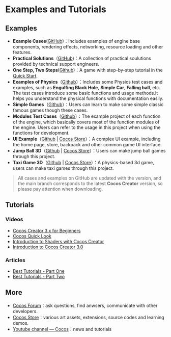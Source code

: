 # Examples and Tutorials

## Examples

- **Example Cases**([GitHub](https://github.com/cocos/cocos-example-projects))：Includes examples of engine base components, rendering effects, networking, resource loading and other features.
- **Practical Solutions**（[GitHub](https://github.com/cocos/cocos-awesome-tech-solutions))：A collection of practical soulutions provided by technical support engineers.
- **One Step, Two Steps**([Github](https://github.com/cocos/tutorial-mind-your-step-3d))：A game with step-by-step tutorial in the [Quick Start](getting-started/first-game/index.md).
- **Examples of Physics**（[Github](https://github.com/cocos/example-3d/tree/v3.6/physics-3d)）：Includes some Physics test cases and examples, such as **Engulfing Black Hole**, **Simple Car**, **Falling ball**, etc. The test cases introduce some basic functions and usage methods.It helps you understand the physical functions with documentation easily.
- **Simple Games**（[Github](https://github.com/cocos/example-3d/tree/v3.6/simple-games)）：Users can learn to make some simple classic famous games though these cases.
- **Modules Test Cases**（[Github](https://github.com/cocos/cocos-test-projects)）：The example project of each function of the engine, which basically covers most of the function modules of the engine. Users can refer to the usage in this project when using the functions for development.
- **UI Example**（[Github](https://github.com/cocos/cocos-example-ui/) | [Cocos Store](https://store.cocos.com/app/detail/2799)）：A complex UI example, including the home page, store, backpack and other common game UI interface.
- **Jump Ball 3D**（[Github](https://github.com/cocos/cocos-example-ball) | [Cocos Store](https://store.cocos.com/app/detail/2802)）：Users can make jump ball games through this project.
- **Taxi Game 3D**（[Github](https://github.com/cocos/cocos-tutorial-taxi-game) | [Cocos Store](https://store.cocos.com/app/en/detail/2796)）：A physics-based 3d game, users can make taxi games through this project.

> All cases and examples on GitHub are updated with the version, and the main branch corresponds to the latest **Cocos Creator** version, so please pay attention when downloading.

## Tutorials

### Videos
- [Cocos Creator 3.x for Beginners](https://www.youtube.com/watch?v=JSOXYPqZ1-8&list=PLbvpmJKjO3NA4dlW43GzhJUMaXyIp3xpc)
- [Cocos Quick Look](https://www.youtube.com/watch?v=R4Mxm55x56Q&list=PLbvpmJKjO3NCgicfQ_N32Oo62LgPVs4kf)
- [Introduction to Shaders with Cocos Creator](https://www.youtube.com/watch?v=tUQHK42UcHc&list=PLbvpmJKjO3ND91HTUSKWNzMboob-7J_wq)
- [Introduction to Cocos Creator 3.0](https://www.youtube.com/watch?v=3v4pq0tDo5g&list=PLbvpmJKjO3NDv_eb6vlN70Zo-pdAv8MNW)

### Articles

- [Best Tutorials - Part One](https://www.cocos.com/en/post/33e9da7fc3825a8aeb66ff6fbb7f5dd4)
- [Best Tutorials - Part Two](https://www.cocos.com/en/post/52fnhtaqlEYYTafjBYjMMYWKyA6d3qIZ)

## More

- [Cocos Forum](https://discuss.cocos2d-x.org/)：ask questions, find anwsers, communicate with other developers.
- [Cocos Store](http://store.cocos.com/)：various art assets, extensions, source codes and learning demos.
- [Youtube channel — Cocos](https://space.bilibili.com/491120849/dynamic)：news and tutorials
